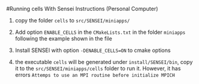 #Running cells With Sensei Instructions (Personal Computer)

1. copy the folder `cells` to `src/SENSEI/miniapps/`

2. Add option `ENABLE_CELLS` in the `CMakeLists.txt` in the folder `miniapps` following the example shown in the file

3. Install SENSEI with option `-DENABLE_CELLS=ON` to cmake options 

4. the executable `cells` will be generated under `install/SENSEI/bin`, copy it to the `src/SENSEI/miniapps/cells` folder to run it. However, it has errors `Attemps to use an MPI routine before initialize MPICH`

